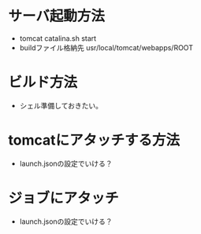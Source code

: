 # サーバ起動方法
- tomcat catalina.sh start
- buildファイル格納先 usr/local/tomcat/webapps/ROOT

# ビルド方法
- シェル準備しておきたい。

# tomcatにアタッチする方法
- launch.jsonの設定でいける？

# ジョブにアタッチ
- launch.jsonの設定でいける？
